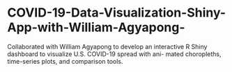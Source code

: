 # COVID-19-Data-Visualization-Shiny-App-with-William-Agyapong-
Collaborated with William Agyapong to develop an interactive R Shiny dashboard to visualize U.S. COVID-19 spread with ani- mated choropleths, time-series plots, and comparison tools.
